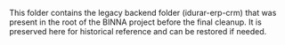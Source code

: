 This folder contains the legacy backend folder (idurar-erp-crm) that was present in the root of the BINNA project before the final cleanup. It is preserved here for historical reference and can be restored if needed.
